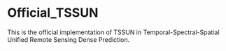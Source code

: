 # Official_TSSUN
This is the official implementation of TSSUN in Temporal-Spectral-Spatial Unified Remote Sensing Dense Prediction.
